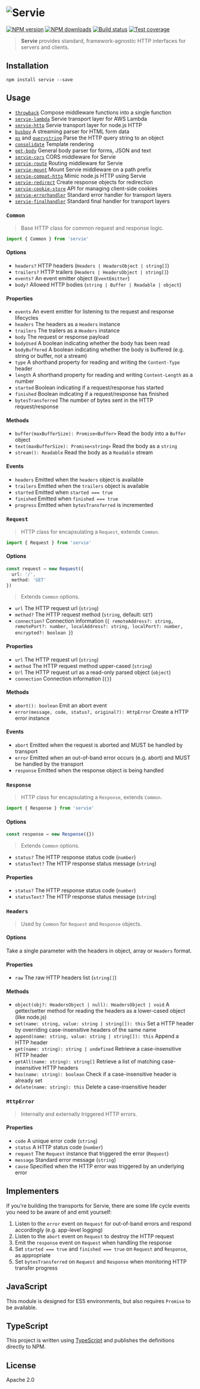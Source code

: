 # ![Servie](https://cdn.rawgit.com/serviejs/servie/master/logo.svg)

[![NPM version](https://img.shields.io/npm/v/servie.svg?style=flat)](https://npmjs.org/package/servie)
[![NPM downloads](https://img.shields.io/npm/dm/servie.svg?style=flat)](https://npmjs.org/package/servie)
[![Build status](https://img.shields.io/travis/serviejs/servie.svg?style=flat)](https://travis-ci.org/serviejs/servie)
[![Test coverage](https://img.shields.io/coveralls/serviejs/servie.svg?style=flat)](https://coveralls.io/r/serviejs/servie?branch=master)

> **Servie** provides standard, framework-agnostic HTTP interfaces for servers and clients.

## Installation

```
npm install servie --save
```

## Usage

* [`throwback`](https://github.com/serviejs/throwback) Compose middleware functions into a single function
* [`servie-lambda`](https://github.com/serviejs/servie-lambda) Servie transport layer for AWS Lambda
* [`servie-http`](https://github.com/serviejs/servie-http) Servie transport layer for node.js HTTP
* [`busboy`](https://www.npmjs.com/package/busboy) A streaming parser for HTML form data
* [`qs`](https://github.com/ljharb/qs) and [`querystring`](https://nodejs.org/api/querystring.html) Parse the HTTP query string to an object
* [`consolidate`](https://github.com/tj/consolidate.js) Template rendering
* [`get-body`](https://github.com/serviejs/get-body) General body parser for forms, JSON and text
* [`servie-cors`](https://github.com/serviejs/servie-cors) CORS middleware for Servie
* [`servie-route`](https://github.com/serviejs/servie-route) Routing middleware for Servie
* [`servie-mount`](https://github.com/serviejs/servie-mount) Mount Servie middleware on a path prefix
* [`servie-compat-http`](https://github.com/serviejs/servie-compat-http) Mimic node.js HTTP using Servie
* [`servie-redirect`](https://github.com/serviejs/servie-redirect) Create response objects for redirection
* [`servie-cookie-store`](https://github.com/serviejs/servie-cookie-store) API for managing client-side cookies
* [`servie-errorhandler`](https://github.com/serviejs/servie-errorhandler) Standard error handler for transport layers
* [`servie-finalhandler`](https://github.com/serviejs/servie-finalhandler) Standard final handler for transport layers

### `Common`

> Base HTTP class for common request and response logic.

```ts
import { Common } from 'servie'
```

#### Options

* `headers?` HTTP headers (`Headers | HeadersObject | string[]`)
* `trailers?` HTTP trailers (`Headers | HeadersObject | string[]`)
* `events?` An event emitter object (`EventEmitter`)
* `body?` Allowed HTTP bodies (`string | Buffer | Readable | object`)

#### Properties

* `events` An event emitter for listening to the request and response lifecycles
* `headers` The headers as a `Headers` instance
* `trailers` The trailers as a `Headers` instance
* `body` The request or response payload
* `bodyUsed` A boolean indicating whether the body has been read
* `bodyBuffered` A boolean indicating whether the body is buffered (e.g. string or buffer, not a stream)
* `type` A shorthand property for reading and writing the `Content-Type` header
* `length` A shorthand property for reading and writing `Content-Length` as a number
* `started` Boolean indicating if a request/response has started
* `finished` Boolean indicating if a request/response has finished
* `bytesTransferred` The number of bytes sent in the HTTP request/response

#### Methods

* `buffer(maxBufferSize): Promise<Buffer>` Read the body into a `Buffer` object
* `text(maxBufferSize): Promise<string>` Read the body as a `string`
* `stream(): Readable` Read the body as a `Readable` stream

#### Events

* `headers` Emitted when the `headers` object is available
* `trailers` Emitted when the `trailers` object is available
* `started` Emitted when `started === true`
* `finished` Emitted when `finished === true`
* `progress` Emitted when `bytesTransferred` is incremented

### `Request`

> HTTP class for encapsulating a `Request`, extends `Common`.

```ts
import { Request } from 'servie'
```

#### Options

```ts
const request = new Request({
  url: '/',
  method: 'GET'
})
```

> Extends `Common` options.

* `url` The HTTP request url (`string`)
* `method?` The HTTP request method (`string`, default: `GET`)
* `connection?` Connection information (`{ remoteAddress?: string, remotePort?: number, localAddress?: string, localPort?: number, encrypted?: boolean }`)

#### Properties

* `url` The HTTP request url (`string`)
* `method` The HTTP request method upper-cased (`string`)
* `Url` The HTTP request url as a read-only parsed object (`object`)
* `connection` Connection information (`{}`)

#### Methods

* `abort(): boolean` Emit an abort event
* `error(message, code, status?, original?): HttpError` Create a HTTP error instance

#### Events

* `abort` Emitted when the request is aborted and MUST be handled by transport
* `error` Emitted when an out-of-band error occurs (e.g. abort) and MUST be handled by the transport
* `response` Emitted when the response object is being handled

### `Response`

> HTTP class for encapsulating a `Response`, extends `Common`.

```ts
import { Response } from 'servie'
```

#### Options

```ts
const response = new Response({})
```

> Extends `Common` options.

* `status?` The HTTP response status code (`number`)
* `statusText?` The HTTP response status message (`string`)

#### Properties

* `status?` The HTTP response status code (`number`)
* `statusText?` The HTTP response status message (`string`)

### `Headers`

> Used by `Common` for `Request` and `Response` objects.

#### Options

Take a single parameter with the headers in object, array or `Headers` format.

#### Properties

* `raw` The raw HTTP headers list (`string[]`)

#### Methods

* `object(obj?: HeadersObject | null): HeadersObject | void` A getter/setter method for reading the headers as a lower-cased object (like node.js)
* `set(name: string, value: string | string[]): this` Set a HTTP header by overriding case-insensitive headers of the same name
* `append(name: string, value: string | string[]): this` Append a HTTP header
* `get(name: string): string | undefined` Retrieve a case-insensitive HTTP header
* `getAll(name: string): string[]` Retrieve a list of matching case-insensitive HTTP headers
* `has(name: string): boolean` Check if a case-insensitive header is already set
* `delete(name: string): this` Delete a case-insensitive header

### `HttpError`

> Internally and externally triggered HTTP errors.

#### Properties

* `code` A unique error code (`string`)
* `status` A HTTP status code (`number`)
* `request` The `Request` instance that triggered the error (`Request`)
* `message` Standard error message (`string`)
* `cause` Specified when the HTTP error was triggered by an underlying error

## Implementers

If you're building the transports for Servie, there are some life cycle events you need to be aware of and emit yourself:

1. Listen to the `error` event on `Request` for out-of-band errors and respond accordingly (e.g. app-level logging)
2. Listen to the `abort` event on `Request` to destroy the HTTP request
3. Emit the `response` event on `Request` when handling the response
4. Set `started === true` and `finished === true` on `Request` and `Response`, as appropriate
5. Set `bytesTransferred` on `Request` and `Response` when monitoring HTTP transfer progress

## JavaScript

This module is designed for ES5 environments, but also requires `Promise` to be available.

## TypeScript

This project is written using [TypeScript](https://github.com/Microsoft/TypeScript) and publishes the definitions directly to NPM.

## License

Apache 2.0
